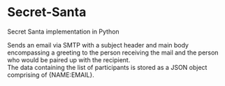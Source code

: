 # Secret-Santa
Secret Santa implementation in Python

Sends an email via SMTP with a subject header and main body encompassing a greeting to the person receiving the mail and the person who would be paired up with the recipient.  
The data containing the list of participants is stored as a JSON object comprising of {NAME:EMAIL}.
